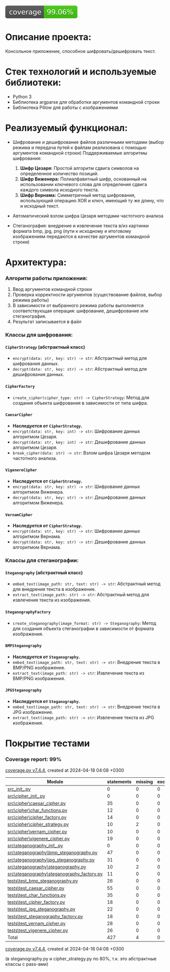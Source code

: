 ![Coverage](./coverage.svg)

# Описание проекта:

Консольное приложение, способное шифровать/дешифровать текст.

# Стек технологий и используемые библиотеки:

- Python 3
- Библиотека argparse для обработки аргументов командной строки
- Библиотека Pillow для работы с изображениями

# Реализуемый функционал:

- Шифрование и дешифрование файлов различными методами (выбор режима и передача путей к файлам реализована с помощью аргументов командной строки)
  Поддерживаемые алгоритмы шифрования:
  1) **Шифр Цезаря:** Простой алгоритм сдвига символов на определенное количество позиций.
  2) **Шифр Виженера:** Полиалфавитный шифр, основанный на использовании ключевого слова для определения сдвига каждого символа исходного текста.
  3) **Шифр Вернама:** Симметричный метод шифрования, использующий операцию XOR и ключ, имеющий ту же длину, что и исходный текст.
  
- Автоматический взлом шифра Цезаря методами частотного анализа

- Стеганография: внедрение и извлечение текста в/из картинки формата bmp, jpg, png (пути к исходному и итоговому изображениям передаются в качестве аргументов командной строки)

# Архитектура:

### Алгоритм работы приложения:
1. Ввод аргументов командной строки
2. Проверка корректности аргументов (существование файлов, выбор режима работы)
3. В зависимости от выбранного режима работы выполняется соответствующая операция: шифрование, дешифрование или стеганография.
4. Результат записывается в файл

### Классы для шифрования:

#### `CipherStrategy` (абстрактный класс)

- `encrypt(data: str, key: str) -> str`: Абстрактный метод для шифрования данных.
- `decrypt(data: str, key: str) -> str`: Абстрактный метод для дешифрования данных.

#### `CipherFactory`

- `create_cipher(cipher_type: str) -> CipherStrategy`: Метод для создания объекта шифрования в зависимости от типа шифра.

#### `CaesarCipher`

- **Наследуется от `CipherStrategy`.**
- `encrypt(data: str, key: int) -> str`: Шифрование данных алгоритмом Цезаря.
- `decrypt(data: str, key: int) -> str`: Дешифрование данных алгоритмом Цезаря.
- `break_cipher(data: str) -> str`: Взлом шифра Цезаря методом частотного анализа.

#### `VigenereCipher`

- **Наследуется от `CipherStrategy`.**
- `encrypt(data: str, key: str) -> str`: Шифрование данных алгоритмом Виженера.
- `decrypt(data: str, key: str) -> str`: Дешифрование данных алгоритмом Виженера.

#### `VernamCipher`

- **Наследуется от `CipherStrategy`.**
- `encrypt(data: str, key: str) -> str`: Шифрование данных алгоритмом Вернама.
- `decrypt(data: str, key: str) -> str`: Дешифрование данных алгоритмом Вернама.

### Классы для стеганографии:

#### `Steganography` (абстрактный класс)

- `embed_text(image_path: str, text: str) -> str`: Абстрактный метод для внедрения текста в изображение.
- `extract_text(image_path: str) -> str`: Абстрактный метод для извлечения текста из изображения.

#### `SteganographyFactory`

- `create_steganography(image_format: str) -> Steganography`: Метод для создания объекта стеганографии в зависимости от формата изображения.

#### `BMPSteganography`

- **Наследуется от `Steganography`.**
- `embed_text(image_path: str, text: str) -> str`: Внедрение текста в BMP/PNG изображение.
- `extract_text(image_path: str) -> str`: Извлечение текста из BMP/PNG изображения.

#### `JPGSteganography`

- **Наследуется от `Steganography`.**
- `embed_text(image_path: str, text: str) -> str`: Внедрение текста в JPG изображение.
- `extract_text(image_path: str) -> str`: Извлечение текста из JPG изображения.

# Покрытие тестами

### Coverage report: 99%

[coverage.py v7.4.4](https://coverage.readthedocs.io/en/7.4.4), created at 2024-04-18 04:08 +0300

| Module                                                                                         | statements | missing | excluded | coverage |
| ---------------------------------------------------------------------------------------------- | ---------- | ------- | -------- | -------- |
| [src\__init__.py](d_145eef247bfb46b6___init___py.html)                                         | 0          | 0       | 0        | 100%     |
| [src\cipher\__init__.py](d_4964dd438bd0ea48___init___py.html)                                  | 0          | 0       | 0        | 100%     |
| [src\cipher\caesar_cipher.py](d_4964dd438bd0ea48_caesar_cipher_py.html)                        | 35         | 0       | 0        | 100%     |
| [src\cipher\char_functions.py](d_4964dd438bd0ea48_char_functions_py.html)                      | 12         | 0       | 0        | 100%     |
| [src\cipher\cipher_factory.py](d_4964dd438bd0ea48_cipher_factory_py.html)                      | 14         | 0       | 0        | 100%     |
| [src\cipher\cipher_strategy.py](d_4964dd438bd0ea48_cipher_strategy_py.html)                    | 10         | 2       | 0        | 80%      |
| [src\cipher\vernam_cipher.py](d_4964dd438bd0ea48_vernam_cipher_py.html)                        | 10         | 0       | 0        | 100%     |
| [src\cipher\vigenere_cipher.py](d_4964dd438bd0ea48_vigenere_cipher_py.html)                    | 19         | 0       | 0        | 100%     |
| [src\steganography\__init__.py](d_cfffa53b4a781d44___init___py.html)                           | 0          | 0       | 0        | 100%     |
| [src\steganography\bmp_steganography.py](d_cfffa53b4a781d44_bmp_steganography_py.html)         | 47         | 0       | 0        | 100%     |
| [src\steganography\jpg_steganography.py](d_cfffa53b4a781d44_jpg_steganography_py.html)         | 31         | 0       | 0        | 100%     |
| [src\steganography\steganography.py](d_cfffa53b4a781d44_steganography_py.html)                 | 10         | 2       | 0        | 80%      |
| [src\steganography\steganography_factory.py](d_cfffa53b4a781d44_steganography_factory_py.html) | 11         | 0       | 0        | 100%     |
| [tests\test_bmp_steganography.py](d_a44f0ac069e85531_test_bmp_steganography_py.html)           | 26         | 0       | 0        | 100%     |
| [tests\test_caesar_cipher.py](d_a44f0ac069e85531_test_caesar_cipher_py.html)                   | 55         | 0       | 0        | 100%     |
| [tests\test_char_functions.py](d_a44f0ac069e85531_test_char_functions_py.html)                 | 35         | 0       | 0        | 100%     |
| [tests\test_cipher_factory.py](d_a44f0ac069e85531_test_cipher_factory_py.html)                 | 18         | 0       | 0        | 100%     |
| [tests\test_jpg_steganography.py](d_a44f0ac069e85531_test_jpg_steganography_py.html)           | 22         | 0       | 0        | 100%     |
| [tests\test_steganography_factory.py](d_a44f0ac069e85531_test_steganography_factory_py.html)   | 18         | 0       | 0        | 100%     |
| [tests\test_vernam_cipher.py](d_a44f0ac069e85531_test_vernam_cipher_py.html)                   | 28         | 0       | 0        | 100%     |
| [tests\test_vigenere_cipher.py](d_a44f0ac069e85531_test_vigenere_cipher_py.html)               | 26         | 0       | 0        | 100%     |
| Total                                                                                          | 427        | 4       | 0        | 99%      |

[coverage.py v7.4.4](https://coverage.readthedocs.io/en/7.4.4), created at 2024-04-18 04:08 +0300

(в steganography.py и cipher_strategy.py по 80%, т.к. это абстрактные классы с pass-ами)
